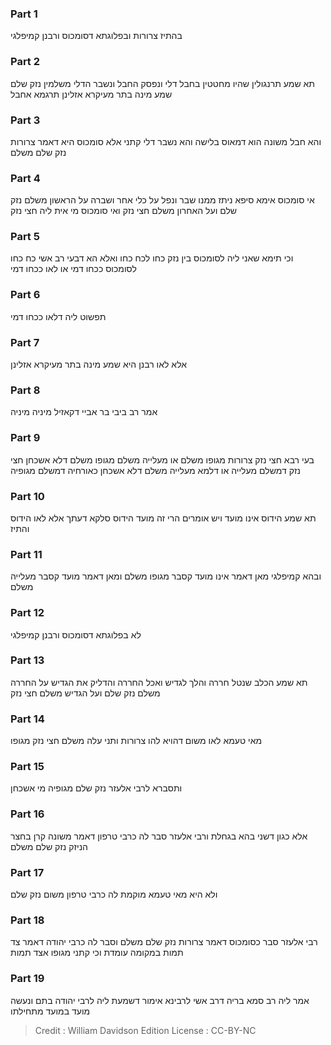 
### Part 1
בהתיז צרורות ובפלוגתא דסומכוס ורבנן קמיפלגי

### Part 2
תא שמע תרנגולין שהיו מחטטין בחבל דלי ונפסק החבל ונשבר הדלי משלמין נזק שלם שמע מינה בתר מעיקרא אזלינן תרגמא אחבל

### Part 3
והא חבל משונה הוא דמאוס בלישה והא נשבר דלי קתני אלא סומכוס היא דאמר צרורות נזק שלם משלם

### Part 4
אי סומכוס אימא סיפא ניתז ממנו שבר ונפל על כלי אחר ושברה על הראשון משלם נזק שלם ועל האחרון משלם חצי נזק ואי סומכוס מי אית ליה חצי נזק

### Part 5
וכי תימא שאני ליה לסומכוס בין נזק כחו לכח כחו ואלא הא דבעי רב אשי כח כחו לסומכוס ככחו דמי או לאו ככחו דמי

### Part 6
תפשוט ליה דלאו ככחו דמי

### Part 7
אלא לאו רבנן היא שמע מינה בתר מעיקרא אזלינן

### Part 8
אמר רב ביבי בר אביי דקאזיל מיניה מיניה

### Part 9
בעי רבא חצי נזק צרורות מגופו משלם או מעלייה משלם מגופו משלם דלא אשכחן חצי נזק דמשלם מעלייה או דלמא מעלייה משלם דלא אשכחן כאורחיה דמשלם מגופיה

### Part 10
תא שמע הידוס אינו מועד ויש אומרים הרי זה מועד הידוס סלקא דעתך אלא לאו הידוס והתיז

### Part 11
ובהא קמיפלגי מאן דאמר אינו מועד קסבר מגופו משלם ומאן דאמר מועד קסבר מעלייה משלם

### Part 12
לא בפלוגתא דסומכוס ורבנן קמיפלגי

### Part 13
תא שמע הכלב שנטל חררה והלך לגדיש ואכל החררה והדליק את הגדיש על החררה משלם נזק שלם ועל הגדיש משלם חצי נזק

### Part 14
מאי טעמא לאו משום דהויא להו צרורות ותני עלה משלם חצי נזק מגופו

### Part 15
ותסברא לרבי אלעזר נזק שלם מגופיה מי אשכחן

### Part 16
אלא כגון דשני בהא בגחלת ורבי אלעזר סבר לה כרבי טרפון דאמר משונה קרן בחצר הניזק נזק שלם משלם

### Part 17
ולא היא מאי טעמא מוקמת לה כרבי טרפון משום נזק שלם

### Part 18
רבי אלעזר סבר כסומכוס דאמר צרורות נזק שלם משלם וסבר לה כרבי יהודה דאמר צד תמות במקומה עומדת וכי קתני מגופו אצד תמות

### Part 19
אמר ליה רב סמא בריה דרב אשי לרבינא אימור דשמעת ליה לרבי יהודה בתם ונעשה מועד במועד מתחילתו

>Credit : William Davidson Edition
>License : CC-BY-NC